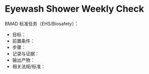 # Eyewash Shower Weekly Check

BMAD 标准任务（EHS/Biosafety）：

- 目标：
- 前置条件：
- 步骤：
- 记录与证据：
- 输出产物：
- 相关法规/标准：

